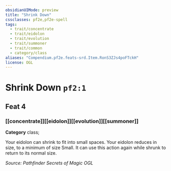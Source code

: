 ```yaml
---
obsidianUIMode: preview
title: "Shrink Down"
cssclasses: pf2e,pf2e-spell
tags:
  - trait/concentrate
  - trait/eidolon
  - trait/evolution
  - trait/summoner
  - trait/common
  - category/class
aliases: "Compendium.pf2e.feats-srd.Item.RonS3ZJs4poFTckH"
license: OGL
---
```

# Shrink Down `pf2:1`
## Feat 4
### [[concentrate]][[eidolon]][[evolution]][[summoner]]

**Category** class; 




Your eidolon can shrink to fit into small spaces. Your eidolon reduces in size, to a minimum of size Small. It can use this action again while shrunk to return to its normal size.

*Source: Pathfinder Secrets of Magic*
*OGL*